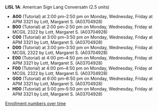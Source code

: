 **LISL 1A**: American Sign Lang Conversatn (2.5 units)

- **A00** (Tutorial) at 2:00 pm–2:50 pm on Monday, Wednesday, Friday at APM 3321 by Lott, Margaret S. (A03704928)
- **B00** (Tutorial) at 2:00 pm–2:50 pm on Monday, Wednesday, Friday at MCGIL 2322 by Lott, Margaret S. (A03704928)
- **C00** (Tutorial) at 3:00 pm–3:50 pm on Monday, Wednesday, Friday at APM 3321 by Lott, Margaret S. (A03704928)
- **D00** (Tutorial) at 3:00 pm–3:50 pm on Monday, Wednesday, Friday at MCGIL 2322 by Lott, Margaret S. (A03704928)
- **E00** (Tutorial) at 4:00 pm–4:50 pm on Monday, Wednesday, Friday at APM 3321 by Lott, Margaret S. (A03704928)
- **F00** (Tutorial) at 4:00 pm–4:50 pm on Monday, Wednesday, Friday at MCGIL 2322 by Lott, Margaret S. (A03704928)
- **G00** (Tutorial) at 6:00 pm–6:50 pm on Monday, Wednesday, Friday at APM 3321 by Lott, Margaret S. (A03704928)
- **H00** (Tutorial) at 5:00 pm–5:50 pm on Monday, Wednesday, Friday at APM 3321 by Lott, Margaret S. (A03704928)

[Enrollment numbers over time](./LISL1A.tsv)

